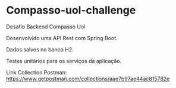 # Compasso-uol-challenge
Desafio Backend Compasso Uol

Desenvolvido uma API Rest com Spring Boot.

Dados salvos no banco H2.

Testes unitários para os serviços da aplicação.

Link Collection Postman:
https://www.getpostman.com/collections/aae7b97ae44ac815782e
